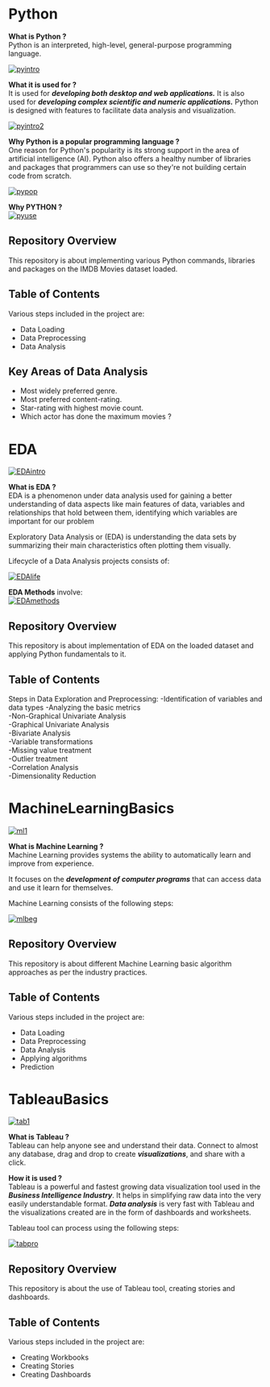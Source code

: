 # Python

__What is Python ?__<br>
Python is an interpreted, high-level, general-purpose programming language.

[![pyintro](https://raw.githubusercontent.com/BhaktiPrabhakar/IMDBMovies/master/images/pyintro.jpg "pyintro")](https://raw.githubusercontent.com/BhaktiPrabhakar/IMDBMovies/master/images/pyintro.jpg "pyintro")

__What it is used for ?__<br>
It is used for ___developing both desktop and web applications.___ It is also used for ___developing complex scientific and numeric applications.___ Python is designed with features to facilitate data analysis and visualization.

[![pyintro2](https://raw.githubusercontent.com/BhaktiPrabhakar/IMDBMovies/master/images/pyintro2.jpg "pyintro2")](https://raw.githubusercontent.com/BhaktiPrabhakar/IMDBMovies/master/images/pyintro2.jpg "pyintro2")

__Why Python is a popular programming language ?__<br>
One reason for Python's popularity is its strong support in the area of artificial intelligence (AI). Python also offers a healthy number of libraries and packages that programmers can use so they're not building certain code from scratch.

[![pypop](https://raw.githubusercontent.com/BhaktiPrabhakar/IMDBMovies/master/images/pypop.png "pypop")](https://raw.githubusercontent.com/BhaktiPrabhakar/IMDBMovies/master/images/pypop.png "pypop")

__Why PYTHON ?__<br>
[![pyuse](https://raw.githubusercontent.com/BhaktiPrabhakar/IMDBMovies/master/images/pyuse.jpg "pyuse")](https://raw.githubusercontent.com/BhaktiPrabhakar/IMDBMovies/master/images/pyuse.jpg "pyuse")

## Repository Overview
This repository is about implementing various Python commands, libraries and packages on the IMDB Movies dataset loaded.

## Table of Contents<br>
Various steps included in the project are:
- Data Loading
- Data Preprocessing<br>
- Data Analysis<br>

## Key Areas of Data Analysis<br>
- Most widely preferred genre.
- Most preferred content-rating.<br>
- Star-rating with highest movie count.<br>
- Which actor has done the maximum movies ?<br>

# EDA

[![EDAintro](https://raw.githubusercontent.com/BhaktiPrabhakar/EDA/master/images/edaintro.jpg "EDAintro")](https://raw.githubusercontent.com/BhaktiPrabhakar/EDA/master/images/edaintro.jpg "EDAintro")

__What is EDA ?__<br>
EDA is a phenomenon under data analysis used for gaining a better understanding of data aspects like main features of data, variables and relationships that hold between them, identifying which variables are important for our problem<br>

Exploratory Data Analysis or (EDA) is understanding the data sets by summarizing their main characteristics often plotting them visually.

Lifecycle of a Data Analysis projects consists of:<br> 

[![EDAlife](https://raw.githubusercontent.com/BhaktiPrabhakar/EDA/master/images/eda1.png "EDAlife")](https://raw.githubusercontent.com/BhaktiPrabhakar/EDA/master/images/eda1.png "EDAlife")<br>

__EDA Methods__ involve:<br>
[![EDAmethods](https://raw.githubusercontent.com/BhaktiPrabhakar/EDA/master/images/edamethods.png "EDAmethods")](https://raw.githubusercontent.com/BhaktiPrabhakar/EDA/master/images/edamethods.png "EDAmethods")

## Repository Overview
This repository is about implementation of EDA on the loaded dataset and applying Python fundamentals to it.

## Table of Contents<br>
Steps in Data Exploration and Preprocessing:
-Identification of variables and data types
-Analyzing the basic metrics<br>
-Non-Graphical Univariate Analysis<br>
-Graphical Univariate Analysis<br>
-Bivariate Analysis<br>
-Variable transformations<br>
-Missing value treatment<br>
-Outlier treatment<br>
-Correlation Analysis<br>
-Dimensionality Reduction<br>

# MachineLearningBasics
[![ml1](https://raw.githubusercontent.com/BhaktiPrabhakar/MLBasicsProject/master/images/ml1.jpeg "ml1")](https://raw.githubusercontent.com/BhaktiPrabhakar/MLBasicsProject/master/images/ml1.jpeg "ml1")


__What is Machine Learning ?__<br>
Machine Learning provides systems the ability to automatically learn and improve from experience.<br>

It focuses on the ___development of computer programs___ that can access data and use it learn for themselves.<br>

Machine Learning consists of the following steps:<br> 

[![mlbeg](https://raw.githubusercontent.com/BhaktiPrabhakar/MLBasicsProject/master/images/mlbeg.jpeg "mlbeg")](https://raw.githubusercontent.com/BhaktiPrabhakar/MLBasicsProject/master/images/mlbeg.jpeg "mlbeg")

## Repository Overview
This repository is about different Machine Learning basic algorithm approaches as per the industry practices.

## Table of Contents<br>
Various steps included in the project are:
- Data Loading
- Data Preprocessing
- Data Analysis<br>
- Applying algorithms<br>
- Prediction<br>

# TableauBasics
[![tab1](https://raw.githubusercontent.com/BhaktiPrabhakar/TableauProject/master/images/tab1.png "tab1")](https://raw.githubusercontent.com/BhaktiPrabhakar/TableauProject/master/images/tab1.png "tab1")


__What is Tableau ?__<br>
Tableau can help anyone see and understand their data. Connect to almost any database, drag and drop to create ___visualizations___, and share with a click.<br>

__How it is used ?__<br>
Tableau is a powerful and fastest growing data visualization tool used in the ___Business Intelligence Industry___. It helps in simplifying raw data into the very easily understandable format. ___Data analysis___ is very fast with Tableau and the visualizations created are in the form of dashboards and worksheets.<br>

Tableau tool can process using the following steps:<br> 

[![tabpro](https://raw.githubusercontent.com/BhaktiPrabhakar/TableauProject/master/images/tabpro.jpg "tabpro")](https://raw.githubusercontent.com/BhaktiPrabhakar/TableauProject/master/images/tabpro.jpg "tabpro")
## Repository Overview
This repository is about the use of Tableau tool, creating stories and dashboards.

## Table of Contents<br>
Various steps included in the project are:
- Creating Workbooks
- Creating Stories<br>
- Creating Dashboards<br>
